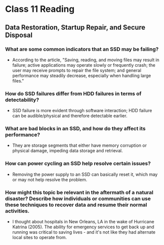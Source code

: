 # Class 11 Reading
## Data Restoration, Startup Repair, and Secure Disposal


### What are some common indicators that an SSD may be failing?
   - According to the article, "Saving, reading, and moving files may result in failure; active applications may operate slowly or frequently crash; the user may receive prompts to repair the file system; and general performance may steadily decrease, especially when handling large files."

### How do SSD failures differ from HDD failures in terms of detectability?
   - SSD failure is more evident through software interaction; HDD failure can be audible/physical and therefore detectable earlier.

### What are bad blocks in an SSD, and how do they affect its performance?
   - They are storage segments that either have memory corruption or physical damage, impeding data storage and retrieval.

### How can power cycling an SSD help resolve certain issues?
   - Removing the power supply to an SSD can basically reset it, which may or may not help resolve the problem.

### How might this topic be relevant in the aftermath of a natural disaster? Describe how individuals or communities can use these techniques to recover data and resume their normal activities.
   - I thought about hospitals in New Orleans, LA in the wake of Hurricane Katrina (2005). The ability for emergency services to get back up and running was critical to saving lives - and it's not like they had alternate local sites to operate from.
